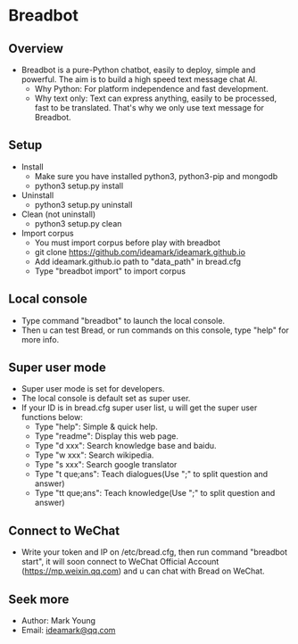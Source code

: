 # Breadbot

## Overview
* Breadbot is a pure-Python chatbot, easily to deploy, simple and powerful. The aim is to build a high speed text message chat AI.
  * Why Python: For platform independence and fast development.
  * Why text only: Text can express anything, easily to be processed, fast to be translated. That's why we only use text message for Breadbot.

## Setup
* Install
  * Make sure you have installed python3, python3-pip and mongodb
  * python3 setup.py install
* Uninstall
  * python3 setup.py uninstall
* Clean (not uninstall)
  * python3 setup.py clean
* Import corpus
  * You must import corpus before play with breadbot
  * git clone https://github.com/ideamark/ideamark.github.io
  * Add ideamark.github.io path to "data_path" in bread.cfg
  * Type "breadbot import" to import corpus

## Local console
* Type command "breadbot" to launch the local console.
* Then u can test Bread, or run commands on this console, type "help" for more info.

## Super user mode
* Super user mode is set for developers.
* The local console is default set as super user.
* If your ID is in bread.cfg super user list, u will get the super user functions below:
  * Type "help": Simple & quick help.
  * Type "readme": Display this web page.
  * Type "d xxx": Search knowledge base and baidu.
  * Type "w xxx": Search wikipedia.
  * Type "s xxx": Search google translator
  * Type "t que;ans": Teach dialogues(Use ";" to split question and answer)
  * Type "tt que;ans": Teach knowledge(Use ";" to split question and answer)

## Connect to WeChat
* Write your token and IP on /etc/bread.cfg, then run command "breadbot start", it will soon connect to WeChat Official Account (https://mp.weixin.qq.com) and u can chat with Bread on WeChat.

## Seek more
* Author: Mark Young
* Email: ideamark@qq.com
